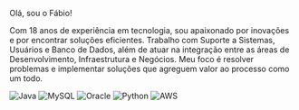 Olá, sou o Fábio!

Com 18 anos de experiência em tecnologia, sou apaixonado por inovações e por encontrar soluções eficientes. Trabalho com Suporte a Sistemas, Usuários e Banco de Dados, além de atuar na integração entre as áreas de Desenvolvimento, Infraestrutura e Negócios. Meu foco é resolver problemas e implementar soluções que agreguem valor ao processo como um todo.


![Java](https://img.shields.io/badge/java-%23ED8B00.svg?style=for-the-badge&logo=openjdk&logoColor=white) ![MySQL](https://img.shields.io/badge/mysql-4479A1.svg?style=for-the-badge&logo=mysql&logoColor=white) ![Oracle](https://img.shields.io/badge/Oracle-F80000?style=for-the-badge&logo=oracle&logoColor=white) ![Python](https://img.shields.io/badge/python-3670A0?style=for-the-badge&logo=python&logoColor=ffdd54) ![AWS](https://img.shields.io/badge/AWS-%23FF9900.svg?style=for-the-badge&logo=amazon-aws&logoColor=white) 




